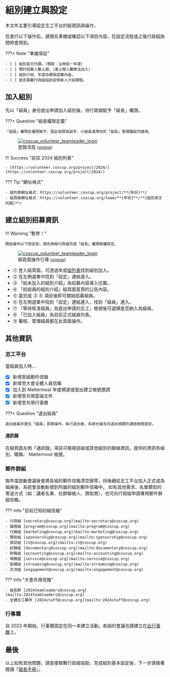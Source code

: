 # 組別建立與設定

本文件主要引導設定志工平台的組資訊與操作。

在進行以下操作前，請預先準備或確認以下項目內容，在設定流程或之後行政組詢問時會用到。

???+ Note "準備項目"

    - [ ] 組別英文代碼。（預設：沿用前一年度）
    - [ ] 預計招募人數上限。（達上限人數無法加入）
    - [ ] 組別介紹、年度目標與招募內容。
    - [ ] 是否需要行政組協助安排新人介紹課程。

## 加入組別

先以「組員」身份提出申請加入組別後，待行政組賦予「組長」權限。

???+ Question "組長權限定義"

    「組長」權限在權限賦予，因此抬頭為副手、小組長或等同於「組長」管理職能均適用。

<figure markdown>
  <a href="https://volunteer.coscup.org/doc/docs_team_leaders.svg">
    <img alt="coscup_volunteer_teamleader_login" src="https://volunteer.coscup.org/doc/docs_team_leaders.svg">
  </a>
  <figcaption>登錄流程 <small><a href="https://volunteer.coscup.org/doc/docs_team_leaders.svg">[original]</a></small></figcaption>
</figure>

!!! Success "前往 2024 組別列表"

    - [https://volunteer.coscup.org/project/2024/](https://volunteer.coscup.org/project/2024/)

??? Tip "網址格式"

    - 組列表網址格式：https://volunteer.coscup.org/project/**{年份}**/
    - 組頁面網址格式：https://volunteer.coscup.org/team/**{年份}**/**{組別英文代碼}**/

## 建立組別招募資訊

!!! Warning "暫停！"

    開始操作以下設定前，請先稍候行政組完成「組長」權限賦權設定。

<figure markdown>
  <a href="https://volunteer.coscup.org/doc/docs_team_edit.svg">
    <img alt="coscup_volunteer_teamleader_login" src="https://volunteer.coscup.org/doc/docs_team_edit.svg">
  </a>
  <figcaption>組頁面操作引導 <small><a href="https://volunteer.coscup.org/doc/docs_team_edit.svg">[original]</a></small></figcaption>
</figure>

- ⓵ 登入組頁面，可透過年度[組列表](https://volunteer.coscup.org/project/2024/)找到組別加入。
- ⓶ 在左側選單中找到「設定」連結連入。
- ⓷ 「給未加入的組別介紹」為招募內容填入位置。
- ⓸ 「給組員的組別介紹」組頁面首頁的公告內容。
- ⓹ 當完成 ⓷ ⓸ 項目後即可開始招募組員。
- ⓺ 在左側選單中找到「設定」連結連入，找到「組員」連入。
- ⓻ 「等待核准組員」為提出申請的志工，檢視後可選擇是否納入為組員。
- ⓼ 「已加入組員」為目前正式組員列表。
- ⓽ 審核、管理組員都在此頁面操作。

## 其他資訊

### 志工平台

當組員加入時...

- [x] 新增至組郵件信箱
- [x] 新增至大會全體人員信箱
- [x] 加入到 Mattermost 年度頻道或發出建立帳號邀請
- [x] 新增至共用雲端文件
- [x] 新增至共用行事曆

???+ Question "退出組員"

    退出組員亦是在「組員」頁面操作，執行退出後，系統也會反向退出相關的連結帳號設定。

#### 通訊錄

在組頁面左側「通訊錄」項目可檢視該組或其他組別的聯絡資訊。提供的資訊有組別、暱稱、 Mattermost 帳號。

### 郵件群組

每年度啟動會議後會將各組的郵件信箱清空歸零，待後續從志工平台加入正式成為組員後，系統會自動新增到所屬的組別郵件信箱中。
如有其他需求、名單類型的寄送方式（如：講者名單、社群聯絡人、贊助商），也可向行政組申請專用郵件群組信箱。

??? Info "目前已知的組信箱"

    - 行政組 [secretary@coscup.org](mailto:secretary@coscup.org)
    - 議程組 [program@coscup.org](mailto:program@coscup.org)
    - 行銷組 [marketing@coscup.org](mailto:marketing@coscup.org)
    - 贊助組 [sponsorship@coscup.org](mailto:sponsorship@coscup.org)
    - 資訊組 [it@coscup.org](mailto:it@coscup.org)
    - 紀錄組 [documentary@coscup.org](mailto:documentary@coscup.org)
    - 財務組 [accounting@coscup.org](mailto:accounting@coscup.org)
    - 場務組 [service@coscup.org](mailto:service@coscup.org)
    - 製播組 [streaming@coscup.org](mailto:streaming@coscup.org)
    - 交流組 [engagement@coscup.org](mailto:engagement@coscup.org)

??? Info "大會共用信箱"

    - 組長群 [2024teamleaders@coscup.org](mailto:2024teamleaders@coscup.org)
    - 全體志工夥伴 [2024staff@coscup.org](mailto:2024staff@coscup.org)

### 行事曆

自 2023 年開始，行事曆固定在同一本建立活動，各組的會議也請建立在[此行事曆](https://calendar.google.com/calendar/embed?src=c_a376ec8beb6ef0ab3acb5fe3213880dfcbba50ce89107532aacbfdda71c6e294%40group.calendar.google.com&ctz=Asia%2FTaipei)上。

## 最後

以上如有其他問題，請直接聯繫行政組協助，完成組別基本設定後，下一步請接著閱讀「[組長手冊](../team_member_handbook)」。
